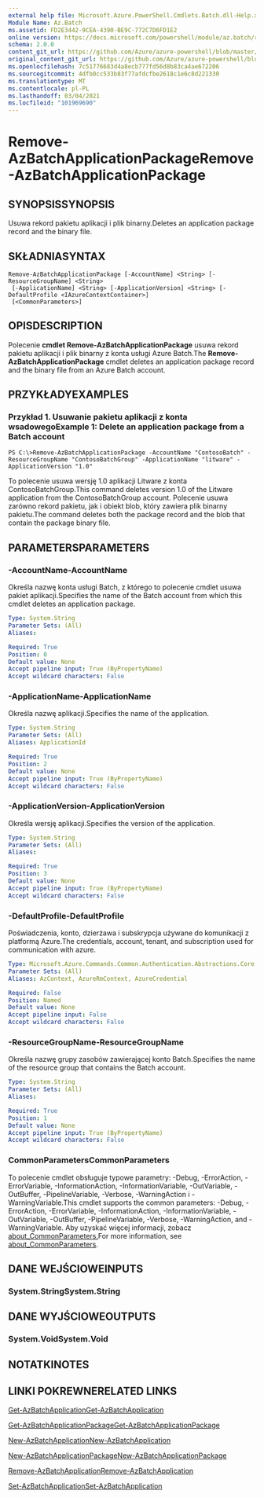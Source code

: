 ```yaml
---
external help file: Microsoft.Azure.PowerShell.Cmdlets.Batch.dll-Help.xml
Module Name: Az.Batch
ms.assetid: FD2E3442-9CEA-4390-BE9C-772C7D6FD1E2
online version: https://docs.microsoft.com/powershell/module/az.batch/remove-azbatchapplicationpackage
schema: 2.0.0
content_git_url: https://github.com/Azure/azure-powershell/blob/master/src/Batch/Batch/help/Remove-AzBatchApplicationPackage.md
original_content_git_url: https://github.com/Azure/azure-powershell/blob/master/src/Batch/Batch/help/Remove-AzBatchApplicationPackage.md
ms.openlocfilehash: 7c51776683d4a8ecb777fd56d8b83ca4ae672206
ms.sourcegitcommit: 4dfb0cc533b83f77afdcfbe2618c1e6c8d221330
ms.translationtype: MT
ms.contentlocale: pl-PL
ms.lasthandoff: 03/04/2021
ms.locfileid: "101969690"
---
```

# <span data-ttu-id="e56a9-101">Remove-AzBatchApplicationPackage</span><span class="sxs-lookup"><span data-stu-id="e56a9-101">Remove-AzBatchApplicationPackage</span></span>

## <span data-ttu-id="e56a9-102">SYNOPSIS</span><span class="sxs-lookup"><span data-stu-id="e56a9-102">SYNOPSIS</span></span>
<span data-ttu-id="e56a9-103">Usuwa rekord pakietu aplikacji i plik binarny.</span><span class="sxs-lookup"><span data-stu-id="e56a9-103">Deletes an application package record and the binary file.</span></span>

## <span data-ttu-id="e56a9-104">SKŁADNIA</span><span class="sxs-lookup"><span data-stu-id="e56a9-104">SYNTAX</span></span>

```
Remove-AzBatchApplicationPackage [-AccountName] <String> [-ResourceGroupName] <String>
 [-ApplicationName] <String> [-ApplicationVersion] <String> [-DefaultProfile <IAzureContextContainer>]
 [<CommonParameters>]
```

## <span data-ttu-id="e56a9-105">OPIS</span><span class="sxs-lookup"><span data-stu-id="e56a9-105">DESCRIPTION</span></span>
<span data-ttu-id="e56a9-106">Polecenie **cmdlet Remove-AzBatchApplicationPackage** usuwa rekord pakietu aplikacji i plik binarny z konta usługi Azure Batch.</span><span class="sxs-lookup"><span data-stu-id="e56a9-106">The **Remove-AzBatchApplicationPackage** cmdlet deletes an application package record and the binary file from an Azure Batch account.</span></span>

## <span data-ttu-id="e56a9-107">PRZYKŁADY</span><span class="sxs-lookup"><span data-stu-id="e56a9-107">EXAMPLES</span></span>

### <span data-ttu-id="e56a9-108">Przykład 1. Usuwanie pakietu aplikacji z konta wsadowego</span><span class="sxs-lookup"><span data-stu-id="e56a9-108">Example 1: Delete an application package from a Batch account</span></span>
```
PS C:\>Remove-AzBatchApplicationPackage -AccountName "ContosoBatch" -ResourceGroupName "ContosoBatchGroup" -ApplicationName "litware" -ApplicationVersion "1.0"
```

<span data-ttu-id="e56a9-109">To polecenie usuwa wersję 1.0 aplikacji Litware z konta ContosoBatchGroup.</span><span class="sxs-lookup"><span data-stu-id="e56a9-109">This command deletes version 1.0 of the Litware application from the ContosoBatchGroup account.</span></span>
<span data-ttu-id="e56a9-110">Polecenie usuwa zarówno rekord pakietu, jak i obiekt blob, który zawiera plik binarny pakietu.</span><span class="sxs-lookup"><span data-stu-id="e56a9-110">The command deletes both the package record and the blob that contain the package binary file.</span></span>

## <span data-ttu-id="e56a9-111">PARAMETERS</span><span class="sxs-lookup"><span data-stu-id="e56a9-111">PARAMETERS</span></span>

### <span data-ttu-id="e56a9-112">-AccountName</span><span class="sxs-lookup"><span data-stu-id="e56a9-112">-AccountName</span></span>
<span data-ttu-id="e56a9-113">Określa nazwę konta usługi Batch, z którego to polecenie cmdlet usuwa pakiet aplikacji.</span><span class="sxs-lookup"><span data-stu-id="e56a9-113">Specifies the name of the Batch account from which this cmdlet deletes an application package.</span></span>

```yaml
Type: System.String
Parameter Sets: (All)
Aliases:

Required: True
Position: 0
Default value: None
Accept pipeline input: True (ByPropertyName)
Accept wildcard characters: False
```

### <span data-ttu-id="e56a9-114">-ApplicationName</span><span class="sxs-lookup"><span data-stu-id="e56a9-114">-ApplicationName</span></span>
<span data-ttu-id="e56a9-115">Określa nazwę aplikacji.</span><span class="sxs-lookup"><span data-stu-id="e56a9-115">Specifies the name of the application.</span></span>

```yaml
Type: System.String
Parameter Sets: (All)
Aliases: ApplicationId

Required: True
Position: 2
Default value: None
Accept pipeline input: True (ByPropertyName)
Accept wildcard characters: False
```

### <span data-ttu-id="e56a9-116">-ApplicationVersion</span><span class="sxs-lookup"><span data-stu-id="e56a9-116">-ApplicationVersion</span></span>
<span data-ttu-id="e56a9-117">Określa wersję aplikacji.</span><span class="sxs-lookup"><span data-stu-id="e56a9-117">Specifies the version of the application.</span></span>

```yaml
Type: System.String
Parameter Sets: (All)
Aliases:

Required: True
Position: 3
Default value: None
Accept pipeline input: True (ByPropertyName)
Accept wildcard characters: False
```

### <span data-ttu-id="e56a9-118">-DefaultProfile</span><span class="sxs-lookup"><span data-stu-id="e56a9-118">-DefaultProfile</span></span>
<span data-ttu-id="e56a9-119">Poświadczenia, konto, dzierżawa i subskrypcja używane do komunikacji z platformą Azure.</span><span class="sxs-lookup"><span data-stu-id="e56a9-119">The credentials, account, tenant, and subscription used for communication with azure.</span></span>

```yaml
Type: Microsoft.Azure.Commands.Common.Authentication.Abstractions.Core.IAzureContextContainer
Parameter Sets: (All)
Aliases: AzContext, AzureRmContext, AzureCredential

Required: False
Position: Named
Default value: None
Accept pipeline input: False
Accept wildcard characters: False
```

### <span data-ttu-id="e56a9-120">-ResourceGroupName</span><span class="sxs-lookup"><span data-stu-id="e56a9-120">-ResourceGroupName</span></span>
<span data-ttu-id="e56a9-121">Określa nazwę grupy zasobów zawierającej konto Batch.</span><span class="sxs-lookup"><span data-stu-id="e56a9-121">Specifies the name of the resource group that contains the Batch account.</span></span>

```yaml
Type: System.String
Parameter Sets: (All)
Aliases:

Required: True
Position: 1
Default value: None
Accept pipeline input: True (ByPropertyName)
Accept wildcard characters: False
```

### <span data-ttu-id="e56a9-122">CommonParameters</span><span class="sxs-lookup"><span data-stu-id="e56a9-122">CommonParameters</span></span>
<span data-ttu-id="e56a9-123">To polecenie cmdlet obsługuje typowe parametry: -Debug, -ErrorAction, -ErrorVariable, -InformationAction, -InformationVariable, -OutVariable, -OutBuffer, -PipelineVariable, -Verbose, -WarningAction i -WarningVariable.</span><span class="sxs-lookup"><span data-stu-id="e56a9-123">This cmdlet supports the common parameters: -Debug, -ErrorAction, -ErrorVariable, -InformationAction, -InformationVariable, -OutVariable, -OutBuffer, -PipelineVariable, -Verbose, -WarningAction, and -WarningVariable.</span></span> <span data-ttu-id="e56a9-124">Aby uzyskać więcej informacji, zobacz [about_CommonParameters.](http://go.microsoft.com/fwlink/?LinkID=113216)</span><span class="sxs-lookup"><span data-stu-id="e56a9-124">For more information, see [about_CommonParameters](http://go.microsoft.com/fwlink/?LinkID=113216).</span></span>

## <span data-ttu-id="e56a9-125">DANE WEJŚCIOWE</span><span class="sxs-lookup"><span data-stu-id="e56a9-125">INPUTS</span></span>

### <span data-ttu-id="e56a9-126">System.String</span><span class="sxs-lookup"><span data-stu-id="e56a9-126">System.String</span></span>

## <span data-ttu-id="e56a9-127">DANE WYJŚCIOWE</span><span class="sxs-lookup"><span data-stu-id="e56a9-127">OUTPUTS</span></span>

### <span data-ttu-id="e56a9-128">System.Void</span><span class="sxs-lookup"><span data-stu-id="e56a9-128">System.Void</span></span>

## <span data-ttu-id="e56a9-129">NOTATKI</span><span class="sxs-lookup"><span data-stu-id="e56a9-129">NOTES</span></span>

## <span data-ttu-id="e56a9-130">LINKI POKREWNE</span><span class="sxs-lookup"><span data-stu-id="e56a9-130">RELATED LINKS</span></span>

[<span data-ttu-id="e56a9-131">Get-AzBatchApplication</span><span class="sxs-lookup"><span data-stu-id="e56a9-131">Get-AzBatchApplication</span></span>](./Get-AzBatchApplication.md)

[<span data-ttu-id="e56a9-132">Get-AzBatchApplicationPackage</span><span class="sxs-lookup"><span data-stu-id="e56a9-132">Get-AzBatchApplicationPackage</span></span>](./Get-AzBatchApplicationPackage.md)

[<span data-ttu-id="e56a9-133">New-AzBatchApplication</span><span class="sxs-lookup"><span data-stu-id="e56a9-133">New-AzBatchApplication</span></span>](./New-AzBatchApplication.md)

[<span data-ttu-id="e56a9-134">New-AzBatchApplicationPackage</span><span class="sxs-lookup"><span data-stu-id="e56a9-134">New-AzBatchApplicationPackage</span></span>](./New-AzBatchApplicationPackage.md)

[<span data-ttu-id="e56a9-135">Remove-AzBatchApplication</span><span class="sxs-lookup"><span data-stu-id="e56a9-135">Remove-AzBatchApplication</span></span>](./Remove-AzBatchApplication.md)

[<span data-ttu-id="e56a9-136">Set-AzBatchApplication</span><span class="sxs-lookup"><span data-stu-id="e56a9-136">Set-AzBatchApplication</span></span>](./Set-AzBatchApplication.md)


